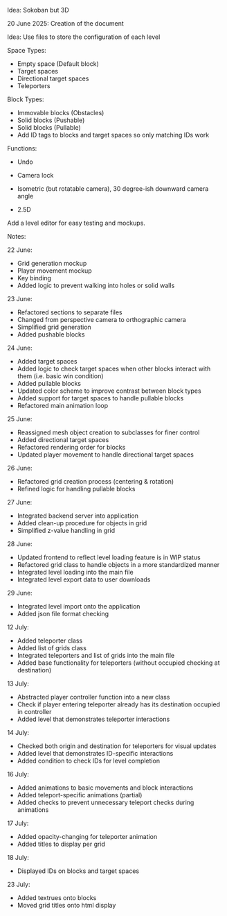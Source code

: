 Idea: Sokoban but 3D

20 June 2025: Creation of the document

Idea: Use files to store the configuration of each level

Space Types:
- Empty space (Default block)
- Target spaces
- Directional target spaces
- Teleporters

Block Types:
- Immovable blocks (Obstacles)
- Solid blocks (Pushable)
- Solid blocks (Pullable)
- Add ID tags to blocks and target spaces so only matching IDs work

Functions:
- Undo

- Camera lock
- Isometric (but rotatable camera), 30 degree-ish downward camera angle
- 2.5D

Add a level editor for easy testing and mockups.

Notes:

22 June: 
- Grid generation mockup
- Player movement mockup
- Key binding
- Added logic to prevent walking into holes or solid walls

23 June:
- Refactored sections to separate files
- Changed from perspective camera to orthographic camera
- Simplified grid generation
- Added pushable blocks

24 June:
- Added target spaces
- Added logic to check target spaces when other blocks interact with them (i.e. basic win condition)
- Added pullable blocks
- Updated color scheme to improve contrast between block types
- Added support for target spaces to handle pullable blocks
- Refactored main animation loop

25 June:
- Reassigned mesh object creation to subclasses for finer control
- Added directional target spaces
- Refactored rendering order for blocks
- Updated player movement to handle directional target spaces

26 June:
- Refactored grid creation process (centering & rotation)
- Refined logic for handling pullable blocks

27 June:
- Integrated backend server into application
- Added clean-up procedure for objects in grid
- Simplified z-value handling in grid

28 June:
- Updated frontend to reflect level loading feature is in WIP status
- Refactored grid class to handle objects in a more standardized manner
- Integrated level loading into the main file
- Integrated level export data to user downloads

29 June:
- Integrated level import onto the application
- Added json file format checking

12 July:
- Added teleporter class
- Added list of grids class
- Integrated teleporters and list of grids into the main file
- Added base functionality for teleporters (without occupied checking at destination)

13 July:
- Abstracted player controller function into a new class
- Check if player entering teleporter already has its destination occupied in controller
- Added level that demonstrates teleporter interactions

14 July:
- Checked both origin and destination for teleporters for visual updates
- Added level that demonstrates ID-specific interactions
- Added condition to check IDs for level completion

16 July:
- Added animations to basic movements and block interactions
- Added teleport-specific animations (partial)
- Added checks to prevent unnecessary teleport checks during animations

17 July:
- Added opacity-changing for teleporter animation
- Added titles to display per grid

18 July:
- Displayed IDs on blocks and target spaces

23 July:
- Added textrues onto blocks
- Moved grid titles onto html display

